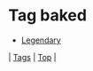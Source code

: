 <!--
title: Tag baked
date: 2020-06-28T15:26:59.109Z
tags:
-->
# Tag baked

 * [Legendary](69796342269.md)

| [Tags](tags.md) | [Top](index.md) |
